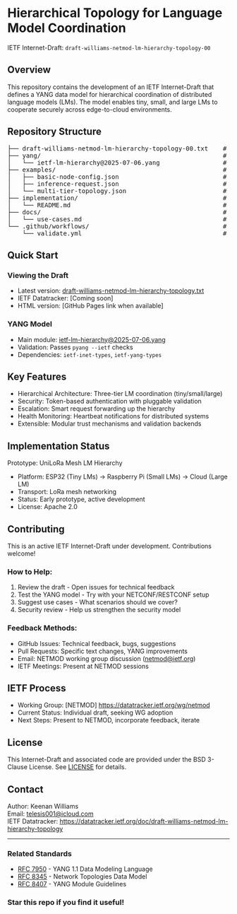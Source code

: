 # Hierarchical Topology for Language Model Coordination

IETF Internet-Draft: `draft-williams-netmod-lm-hierarchy-topology-00`

## Overview

This repository contains the development of an IETF Internet-Draft that defines a YANG data model for hierarchical coordination of distributed language models (LMs). The model enables tiny, small, and large LMs to cooperate securely across edge-to-cloud environments.

## Repository Structure

<pre>
├── draft-williams-netmod-lm-hierarchy-topology-00.txt    # Latest I-D text
├── yang/                                                 # YANG modules
│   └── ietf-lm-hierarchy@2025-07-06.yang                 # Main data model
├── examples/                                             # Usage examples
│   ├── basic-node-config.json                            # Single node configuration
│   ├── inference-request.json                            # RPC request example
│   └── multi-tier-topology.json                          # Complete hierarchy setup
├── implementation/                                       # Reference implementations
│   └── README.md                                         # UniLoRa prototype status
├── docs/                                                 # Additional documentation
│   └── use-cases.md                                      # Detailed use cases
└── .github/workflows/                                    # CI/CD automation
    └── validate.yml                                      # YANG validation
</pre>

## Quick Start

### Viewing the Draft
- Latest version: [draft-williams-netmod-lm-hierarchy-topology.txt](draft-williams-netmod-lm-hierarchy-topology.txt)
- IETF Datatracker: [Coming soon]
- HTML version: [GitHub Pages link when available]

### YANG Model
- Main module: [ietf-lm-hierarchy@2025-07-06.yang](yang/ietf-lm-hierarchy@2025-07-06.yang)
- Validation: Passes `pyang --ietf` checks
- Dependencies: `ietf-inet-types`, `ietf-yang-types`

## Key Features

- Hierarchical Architecture: Three-tier LM coordination (tiny/small/large)
- Security: Token-based authentication with pluggable validation
- Escalation: Smart request forwarding up the hierarchy
- Health Monitoring: Heartbeat notifications for distributed systems
- Extensible: Modular trust mechanisms and validation backends

## Implementation Status

Prototype: UniLoRa Mesh LM Hierarchy
- Platform: ESP32 (Tiny LMs) → Raspberry Pi (Small LMs) → Cloud (Large LM)
- Transport: LoRa mesh networking
- Status: Early prototype, active development
- License: Apache 2.0

## Contributing

This is an active IETF Internet-Draft under development. Contributions welcome!

### How to Help:
1. Review the draft - Open issues for technical feedback
2. Test the YANG model - Try with your NETCONF/RESTCONF setup
3. Suggest use cases - What scenarios should we cover?
4. Security review - Help us strengthen the security model

### Feedback Methods:
- GitHub Issues: Technical feedback, bugs, suggestions
- Pull Requests: Specific text changes, YANG improvements  
- Email: NETMOD working group discussion (netmod@ietf.org)
- IETF Meetings: Present at NETMOD sessions

## IETF Process

- Working Group: [NETMOD] https://datatracker.ietf.org/wg/netmod
- Current Status: Individual draft, seeking WG adoption
- Next Steps: Present to NETMOD, incorporate feedback, iterate

## License

This Internet-Draft and associated code are provided under the BSD 3-Clause License. See [LICENSE](LICENSE) for details.

## Contact

Author: Keenan Williams  
Email: telesis001@icloud.com  
IETF Datatracker: https://datatracker.ietf.org/doc/draft-williams-netmod-lm-hierarchy-topology

---

### Related Standards
- [RFC 7950](https://tools.ietf.org/html/rfc7950) - YANG 1.1 Data Modeling Language
- [RFC 8345](https://tools.ietf.org/html/rfc8345) - Network Topologies Data Model  
- [RFC 8407](https://tools.ietf.org/html/rfc8407) - YANG Module Guidelines

### Star this repo if you find it useful!

